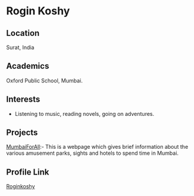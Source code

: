 # Rogin Koshy

## Location
Surat, India

## Academics
Oxford Public School, Mumbai.

## Interests
<ul>
<li>
Listening to music, reading novels, going on adventures.
</li>
</ul>

## Projects
<a href="https://github.com/Roginkoshy/MumbaiForAll">MumbaiForAll</a>:- This is a webpage which gives brief information about the various amusement parks, sights and hotels to spend time in Mumbai.

## Profile Link
<a href="https://github.com/Roginkoshy">Roginkoshy</a>

